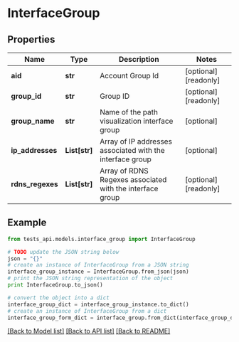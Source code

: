 # InterfaceGroup


## Properties
Name | Type | Description | Notes
------------ | ------------- | ------------- | -------------
**aid** | **str** | Account Group Id | [optional] [readonly] 
**group_id** | **str** | Group ID | [optional] [readonly] 
**group_name** | **str** | Name of the path visualization interface group | [optional] 
**ip_addresses** | **List[str]** | Array of IP addresses associated with the interface group | [optional] 
**rdns_regexes** | **List[str]** | Array of RDNS Regexes associated with the interface group | [optional] [readonly] 

## Example

```python
from tests_api.models.interface_group import InterfaceGroup

# TODO update the JSON string below
json = "{}"
# create an instance of InterfaceGroup from a JSON string
interface_group_instance = InterfaceGroup.from_json(json)
# print the JSON string representation of the object
print InterfaceGroup.to_json()

# convert the object into a dict
interface_group_dict = interface_group_instance.to_dict()
# create an instance of InterfaceGroup from a dict
interface_group_form_dict = interface_group.from_dict(interface_group_dict)
```
[[Back to Model list]](../README.md#documentation-for-models) [[Back to API list]](../README.md#documentation-for-api-endpoints) [[Back to README]](../README.md)


